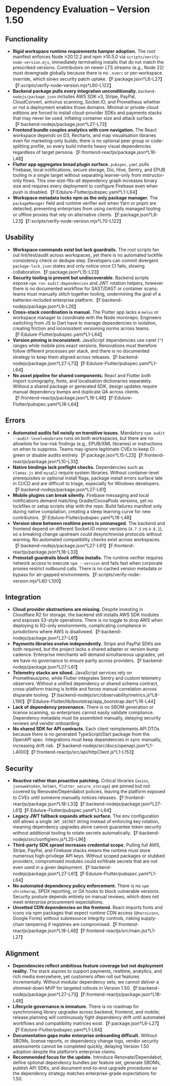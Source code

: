 # Dependency Evaluation – Version 1.50

## Functionality
- **Rigid workspace runtime requirements hamper adoption.** The root manifest enforces Node ≥20.12.2 and npm ≥10.5.0 via `scripts/verify-node-version.mjs`, immediately terminating installs that do not match the prescribed versions. Contributors on newer LTS streams (e.g., Node 22) must downgrade globally because there is no `.nvmrc` or per-workspace override, which slows security patch uptake.【F:package.json†L6-L27】【F:scripts/verify-node-version.mjs†L60-L122】
- **Backend package pulls every integration unconditionally.** `backend-nodejs/package.json` includes AWS SDK v3, Stripe, PayPal, CloudConvert, antivirus scanning, Socket.IO, and Prometheus whether or not a deployment enables those domains. Minimal or private-cloud editions are forced to install cloud-provider SDKs and payments stacks that may never be used, inflating container size and attack surface.【F:backend-nodejs/package.json†L27-L73】
- **Frontend bundle couples analytics with core navigation.** The React workspace depends on D3, Recharts, and map visualisation libraries even for marketing-only builds; there is no optional peer group or code-splitting profile, so every build inherits heavy visual dependencies regardless of target persona.【F:frontend-reactjs/package.json†L18-L48】
- **Flutter app aggregates broad plugin surface.** `pubspec.yaml` pulls Firebase, local notifications, secure storage, Dio, Hive, Sentry, and EPUB tooling in a single target without separating learner-only from instructor-only flows. This one-size-fits-all dependency graph increases binary size and requires every deployment to configure Firebase even when push is disabled.【F:Edulure-Flutter/pubspec.yaml†L1-L64】
- **Workspace metadata locks npm as the only package manager.** The `packageManager` field and runtime verifier exit when Yarn or pnpm are detected, preventing enterprises from using centrally managed tooling or offline proxies that rely on alternative clients.【F:package.json†L6-L23】【F:scripts/verify-node-version.mjs†L70-L122】

## Usability
- **Workspace commands exist but lack guardrails.** The root scripts fan out lint/test/audit across workspaces, yet there is no automated lockfile consistency check or dedupe step. Developers can commit divergent `package-lock.json` states and only notice once CI fails, slowing collaboration.【F:package.json†L15-L23】
- **Security tooling is present but undiscoverable.** Backend scripts expose `npm run audit:dependencies` and JWT rotation helpers, however there is no documented workflow for SAST/DAST or container scans; teams must manually stitch together tooling, undermining the goal of a batteries-included enterprise platform.【F:backend-nodejs/package.json†L9-L26】
- **Cross-stack coordination is manual.** The Flutter app lacks a `melos` or workspace manager to coordinate with the Node monorepo. Engineers switching from JS to Dart have to manage dependencies in isolation, creating friction and inconsistent versioning norms across teams.【F:Edulure-Flutter/pubspec.yaml†L1-L64】
- **Version pinning is inconsistent.** JavaScript dependencies use caret (`^`) ranges while mobile pins exact versions. Renovations must therefore follow different processes per stack, and there is no documented strategy to keep them aligned across releases.【F:backend-nodejs/package.json†L27-L73】【F:Edulure-Flutter/pubspec.yaml†L1-L64】
- **No asset pipeline for shared components.** React and Flutter both import iconography, fonts, and localisation dictionaries separately. Without a shared package or generated SDK, design updates require manual dependency bumps and duplicate QA across clients.【F:frontend-reactjs/package.json†L18-L48】【F:Edulure-Flutter/pubspec.yaml†L18-L64】

## Errors
- **Automated audits fail noisily on transitive issues.** Mandatory `npm audit --audit-level=moderate` runs on both workspaces, but there are no allowlists for low-risk findings (e.g., EPUB/XML libraries) or instructions on when to suppress. Teams may ignore legitimate CVEs to keep CI green or disable audits entirely.【F:package.json†L15-L23】【F:frontend-reactjs/package.json†L10-L33】
- **Native bindings lack preflight checks.** Dependencies such as `clamav.js` and `mysql2` require system libraries. Without container-level prerequisites or optional install flags, package install errors surface late in CI/CD and are difficult to triage, especially for Windows developers.【F:backend-nodejs/package.json†L27-L61】
- **Mobile plugins can break silently.** Firebase messaging and local notifications demand matching Gradle/CocoaPods versions, yet no lockfiles or setup scripts ship with the repo. Build failures manifest only during native compilation, creating a steep learning curve for new contributors.【F:Edulure-Flutter/pubspec.yaml†L18-L48】
- **Version skew between realtime peers is unmanaged.** The backend and frontend depend on different Socket.IO minor versions (`4.7.5` vs `4.8.1`), so a breaking change upstream could desynchronise protocols without warning. No automated compatibility checks exist across workspaces.【F:backend-nodejs/package.json†L27-L61】【F:frontend-reactjs/package.json†L18-L33】
- **Preinstall guardrails block offline installs.** The runtime verifier requires network access to execute `npm --version` and fails fast when corporate proxies restrict outbound calls. There is no cached version metadata or bypass for air-gapped environments.【F:scripts/verify-node-version.mjs†L60-L100】

## Integration
- **Cloud provider abstractions are missing.** Despite investing in Cloudflare R2 for storage, the backend still installs AWS SDK modules and exposes S3-style operations. There is no toggle to drop AWS when deploying to R2-only environments, complicating compliance in jurisdictions where AWS is disallowed.【F:backend-nodejs/package.json†L27-L61】
- **Payments libraries evolve independently.** Stripe and PayPal SDKs are both required, but the project lacks a shared adapter or version bump cadence. Enterprise merchants will demand simultaneous upgrades, yet we have no governance to ensure parity across providers.【F:backend-nodejs/package.json†L27-L61】
- **Telemetry stacks are siloed.** JavaScript services rely on Prometheus/pino, while Flutter integrates Sentry and custom telemetry observers. Without a unified dependency or shared schema contract, cross-platform tracing is brittle and forces manual correlation across disparate tooling.【F:backend-nodejs/src/observability/metrics.js†L8-L190】【F:Edulure-Flutter/lib/bootstrap/app_bootstrap.dart†L16-L44】
- **Lack of dependency provenance.** There is no SBOM generation or license scanning, so enterprises cannot easily validate compliance. Dependency metadata must be assembled manually, delaying security reviews and vendor onboarding.
- **No shared SDK for API contracts.** Each client reimplements API DTOs because there is no generated TypeScript/Dart package from the OpenAPI spec. Integrations must keep dependencies in sync manually, increasing drift risk.【F:backend-nodejs/src/docs/openapi.json†L1-L4000】【F:frontend-reactjs/src/api/httpClient.js†L1-L153】

## Security
- **Reactive rather than proactive patching.** Critical libraries (`axios`, `jsonwebtoken`, `helmet`, `flutter_secure_storage`) are pinned but not covered by Renovate/Dependabot policies, leaving the platform exposed to CVEs until someone manually notices releases.【F:frontend-reactjs/package.json†L18-L33】【F:backend-nodejs/package.json†L27-L61】【F:Edulure-Flutter/pubspec.yaml†L1-L64】
- **Legacy JWT fallback expands attack surface.** The env configuration still allows a single `JWT_SECRET` string instead of enforcing key rotation, meaning dependency upgrades alone cannot guarantee token security without additional tooling to rotate secrets automatically.【F:backend-nodejs/src/config/env.js†L25-L96】
- **Third-party SDK sprawl increases credential scope.** Pulling full AWS, Stripe, PayPal, and Firebase stacks means the runtime must store numerous high-privilege API keys. Without scoped packages or stubbed providers, compromised modules could exfiltrate secrets that are not even used in a given deployment.【F:backend-nodejs/package.json†L27-L61】【F:Edulure-Flutter/pubspec.yaml†L1-L64】
- **No automated dependency policy enforcement.** There is no `npm shrinkwrap`, SPDX reporting, or Git hooks to block vulnerable versions. Security posture depends entirely on manual reviews, which does not meet enterprise procurement expectations.
- **Unvetted CDN dependencies on the frontend.** React imports fonts and icons via npm packages that expect runtime CDN access (`@heroicons`, Google Fonts) without subresource integrity controls, risking supply-chain tampering if registries are compromised.【F:frontend-reactjs/package.json†L18-L48】【F:frontend-reactjs/src/main.jsx†L1-L27】

## Alignment
- **Dependencies reflect ambitious feature coverage but not deployment reality.** The stack aspires to support payments, realtime, analytics, and rich media everywhere, yet customers often roll out features incrementally. Without modular dependency sets, we cannot deliver a slimmed-down MVP for targeted rollouts in Version 1.50.【F:backend-nodejs/package.json†L27-L73】【F:frontend-reactjs/package.json†L18-L48】
- **Lifecycle governance is immature.** There is no roadmap for synchronising library upgrades across backend, frontend, and mobile; release planning will continuously fight dependency drift until automated workflows and compatibility matrices exist.【F:package.json†L6-L27】【F:Edulure-Flutter/pubspec.yaml†L1-L64】
- **Documentation gaps make enterprise onboarding difficult.** Without SBOMs, license reports, or dependency change logs, vendor security assessments cannot be completed quickly, delaying Version 1.50 adoption despite the platform’s enterprise claims.
- **Recommended focus for the update.** Introduce Renovate/Dependabot, define optional dependency bundles per feature set, generate SBOMs, publish API SDKs, and document end-to-end upgrade procedures so the dependency strategy matches enterprise-grade expectations for 1.50.
